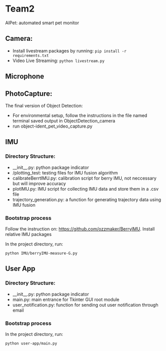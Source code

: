 # Team2
AIPet: automated smart pet monitor
## Camera:
- Install livestream packages by running:
  ```pip install -r requirements.txt```
- Video Live Streaming: ```python livestream.py```

## Microphone


## PhotoCapture:
The final version of Object Detection: 
- For environmental setup, follow the instructions in the file named terminal saved output in ObjectDetection_camera
- run object-ident_pet_video_capture.py

## IMU
### Directory Structure:
- \_\_init\_\_.py: python package indicator
- /plotting_test: testing files for IMU fusion algorithm
- calibrateBerrtIMU.py: calibration script for berry IMU, not neccessary but will improve accuracy
- plotIMU.py: IMU script for collecting IMU data and store them in a .csv file
- trajectory_generation.py: a function for generating trajectory data using IMU fusion

### Bootstrap process
Follow the instruction on: https://github.com/ozzmaker/BerryIMU. 
Install relative IMU packages 

In the project directory, run:

```
python IMU/berryIMU-measure-G.py
```

## User App
### Directory Structure:
- \_\_init\_\_.py: python package indicator
- main.py: main entrance for Tkinter GUI root module
- user_notification.py: function for sending out user notification through email

### Bootstrap process
In the project directory, run:

```
python user-app/main.py
```
